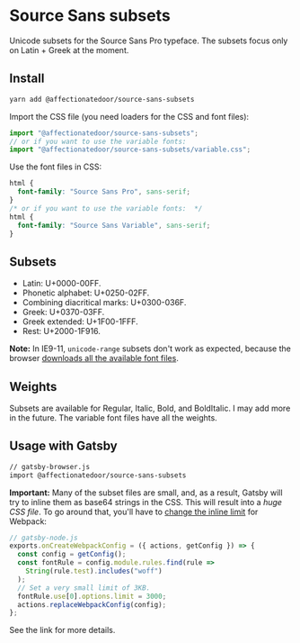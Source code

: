 # Source Sans subsets

Unicode subsets for the Source Sans Pro typeface. The subsets focus only on Latin + Greek at the moment.

## Install

```bash
yarn add @affectionatedoor/source-sans-subsets
```

Import the CSS file (you need loaders for the CSS and font files):

```js
import "@affectionatedoor/source-sans-subsets";
// or if you want to use the variable fonts:
import "@affectionatedoor/source-sans-subsets/variable.css";
```

Use the font files in CSS:

```css
html {
  font-family: "Source Sans Pro", sans-serif;
}
/* or if you want to use the variable fonts:  */
html {
  font-family: "Source Sans Variable", sans-serif;
}
```

## Subsets

- Latin: U+0000-00FF.
- Phonetic alphabet: U+0250-02FF.
- Combining diacritical marks: U+0300-036F.
- Greek: U+0370-03FF.
- Greek extended: U+1F00-1FFF.
- Rest: U+2000-1F916.

**Note:** In IE9-11, `unicode-range` subsets don't work as expected, because the browser [downloads all the available font files](https://caniuse.com/#feat=font-unicode-range).

## Weights

Subsets are available for Regular, Italic, Bold, and BoldItalic. I may add more in the future. The variable font files have all the weights.

## Usage with Gatsby

```bash
// gatsby-browser.js
import @affectionatedoor/source-sans-subsets
```

**Important:** Many of the subset files are small, and, as a result, Gatsby will try to inline them as base64 strings in the CSS. This will result into a _huge CSS file_. To go around that, you'll have to [change the inline limit](https://github.com/KyleAMathews/typefaces/issues/104) for Webpack:

```js
// gatsby-node.js
exports.onCreateWebpackConfig = ({ actions, getConfig }) => {
  const config = getConfig();
  const fontRule = config.module.rules.find(rule =>
    String(rule.test).includes("woff")
  );
  // Set a very small limit of 3KB.
  fontRule.use[0].options.limit = 3000;
  actions.replaceWebpackConfig(config);
};
```

See the link for more details.
